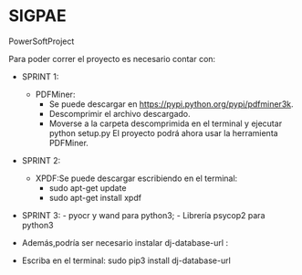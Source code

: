 # SIGPAE
PowerSoftProject

Para poder correr el proyecto es necesario contar con:
  
- SPRINT 1:
    - PDFMiner: 
        - Se puede descargar en https://pypi.python.org/pypi/pdfminer3k. 
        - Descomprimir el archivo descargado.
        - Moverse a la carpeta descomprimida en el terminal y ejecutar python setup.py
        El proyecto podrá ahora usar la herramienta PDFMiner.

- SPRINT 2:
    - XPDF:Se puede descargar escribiendo en el terminal:
        - sudo apt-get update  
        - sudo apt-get install xpdf
- SPRINT 3: 
		- pyocr y wand para python3; 
		- Librería psycop2 para python3
        
- Además,podría ser necesario instalar dj-database-url :
- Escriba en el terminal: sudo pip3 install dj-database-url
